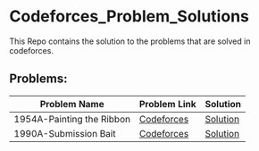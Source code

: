 # Codeforces_Problem_Solutions
This Repo contains the solution to the problems that are solved in codeforces.

## Problems:

| Problem Name | Problem Link | Solution |
| ----------- | ------------ | -------- |
|1954A-Painting the Ribbon|[Codeforces](https://codeforces.com/problemset/problem/1954/A)|[Solution](./1954A.cpp)|
|1990A-Submission Bait|[Codeforces](https://codeforces.com/problemset/problem/1990/A)|[Solution](./1990A.cpp)|io|
